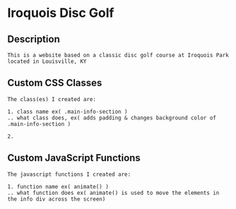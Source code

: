 # Iroquois Disc Golf

## Description
```
This is a website based on a classic disc golf course at Iroquois Park located in Louisville, KY

```


## Custom CSS Classes
```
The class(es) I created are:

1. class name ex( .main-info-section )
.. what class does, ex( adds padding & changes background color of .main-info-section )

2.

```


## Custom JavaScript Functions
```
The javascript functions I created are:

1. function name ex( animate() )
.. what function does ex( animate() is used to move the elements in the info div across the screen)

```